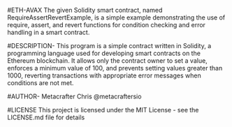 #ETH-AVAX
The given Solidity smart contract, named RequireAssertRevertExample, is a simple example demonstrating the use of require, assert, and revert functions for condition checking and error handling in a smart contract. 

#DESCRIPTION-
This program is a simple contract written in Solidity, a programming language used for developing smart contracts on the Ethereum blockchain. 
It allows only the contract owner to set a value, enforces a minimum value of 100, and prevents setting values greater than 1000, reverting transactions with appropriate error messages when conditions are not met.

#AUTHOR-
Metacrafter Chris
@metacraftersio

#LICENSE
This project is licensed under the MIT License - see the LICENSE.md file for details



